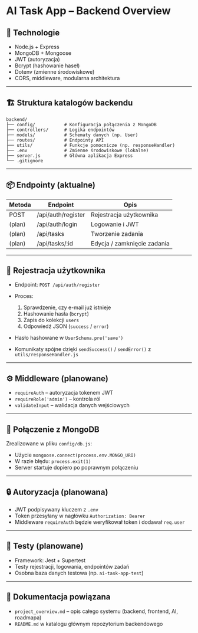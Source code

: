 # AI Task App – Backend Overview

## 🔧 Technologie

- Node.js + Express
- MongoDB + Mongoose
- JWT (autoryzacja)
- Bcrypt (hashowanie haseł)
- Dotenv (zmienne środowiskowe)
- CORS, middleware, modularna architektura

---

## 🏗️ Struktura katalogów backendu

```
backend/
├── config/           # Konfiguracja połączenia z MongoDB
├── controllers/      # Logika endpointów
├── models/           # Schematy danych (np. User)
├── routes/           # Endpointy API
├── utils/            # Funkcje pomocnicze (np. responseHandler)
├── .env              # Zmienne środowiskowe (lokalne)
├── server.js         # Główna aplikacja Express
└── .gitignore
```

---

## 📦 Endpointy (aktualne)

| Metoda | Endpoint              | Opis                         |
|--------|------------------------|------------------------------|
| POST   | /api/auth/register     | Rejestracja użytkownika      |
| (plan) | /api/auth/login        | Logowanie i JWT              |
| (plan) | /api/tasks             | Tworzenie zadania            |
| (plan) | /api/tasks/:id         | Edycja / zamknięcie zadania  |

---

## 🔐 Rejestracja użytkownika

- Endpoint: `POST /api/auth/register`
- Proces:
  1. Sprawdzenie, czy e-mail już istnieje
  2. Hashowanie hasła (`bcrypt`)
  3. Zapis do kolekcji `users`
  4. Odpowiedź JSON (`success` / `error`)

- Hasło hashowane w `UserSchema.pre('save')`
- Komunikaty spójne dzięki `sendSuccess()` / `sendError()` z `utils/responseHandler.js`

---

## ⚙️ Middleware (planowane)

- `requireAuth` – autoryzacja tokenem JWT
- `requireRole('admin')` – kontrola ról
- `validateInput` – walidacja danych wejściowych

---

## 🔗 Połączenie z MongoDB

Zrealizowane w pliku `config/db.js`:

- Użycie `mongoose.connect(process.env.MONGO_URI)`
- W razie błędu: `process.exit(1)`
- Serwer startuje dopiero po poprawnym połączeniu

---

## 🔒 Autoryzacja (planowana)

- JWT podpisywany kluczem z `.env`
- Token przesyłany w nagłówku `Authorization: Bearer`
- Middleware `requireAuth` będzie weryfikował token i dodawał `req.user`

---

## 🧪 Testy (planowane)

- Framework: Jest + Supertest
- Testy rejestracji, logowania, endpointów zadań
- Osobna baza danych testowa (np. `ai-task-app-test`)

---

## 📄 Dokumentacja powiązana

- `project_overview.md` – opis całego systemu (backend, frontend, AI, roadmapa)
- `README.md` w katalogu głównym repozytorium backendowego

